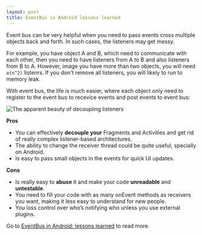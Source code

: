 ```yaml
---
layout: post
title: EventBus in Android lessons learned
---
```


Event bus can be very helpful when you need to pass events cross multiple objects back and forth. In such cases, the listeners may get messy. 

For example, you have object A and B, which need to communicate with each other, then you need to have listeners from A to B and also listeners from B to A. However, image you have more than two objects, you will need `o(n^2)` listenrs. If you don't remove all listeners, you will likely to run to memory leak.

With event bus, the life is much easier, where each object only need to register to the event bus to recevice events and post events to event bus:

![The apparent beauty of decoupling listeners](https://cdn-images-1.medium.com/max/1600/0*iGI8gnniCi7ol-I_.)

**Pros**
  - You can effectively **decouple your** Fragments and Activities and get rid of really complex listener-based architectures.
  - The ability to change the receiver thread could be quite useful, specially on Android.
  - Is easy to pass small objects in the events for quick UI updates.

**Cons**
  - Is really easy to **abuse** it and make your code **unreadable** and **untestable**.
  - You need to fill your code with as many onEvent methods as receivers you want, making it less easy to understand for new people.
  - You loss control over who’s notifying who unless you use external plugins.

Go to [EventBus in Android: lessons learned](https://medium.com/@aballano/eventbus-in-android-lessons-learned-5403747aa3dd) to read more.
